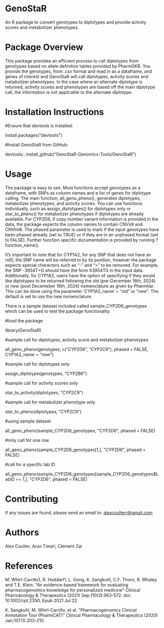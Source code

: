 # GenoStaR
An R package to convert genotypes to diplotypes and provide activity scores and metabolizer phenotypes.

# Package Overview
This package provides an efficient process to call diplotypes from genotypes based on allele definition tables provided by PharmGKB. You provide the genotypes, from .csv format and read in as a dataframe, and genes of interest and GenoStaR will call diplotypes, activity scores and metabolizer phenotypes. In the case where an alternate diplotype is returned, activity scores and phenotypes are based off the main diplotype call, the information is not applicable to the alternate diplotype. 

# Installation Instructions
#Ensure that devtools is installed:

install.packages("devtools")

#Install GenoStaR from GitHub:

devtools:: install_github(“GenoStaR-Genomics-Tools/GenoStaR”)

# Usage 
The package is easy to use. Most functions accept genotypes as a dataframe, with SNPs as column names and a list of genes for diplotype calling. The main function, all_geno_pheno(), generates diplotypes, metabolizer phenotypes, and activity scores. You can use functions individually, such as assign_diplotypes() for diplotypes only or star_to_pheno() for metabolizer phenotypes if diplotypes are already available. For CYP2D6, if copy number variant information is provided in the data, the package expects the column names to contain CNVx9 and CNVInt6. The phased parameter is used to mark if the input genotypes have been phased already (set to TRUE) or if they are in an unphased format (set to FALSE). Further function specific documentation is provided by running ?function_name(). 

It’s important to note that for CYP1A2, for any SNP that does not have an rsID, the SNP name will be referred to by its position, however the package expects special characters such as “-” and “>” to be removed. For example, the SNP -3954T>G should have the form X3954TG in the input data. Additionally, for CYP1A2, users have the option of specifying if they would like diplotypes to be returned following the old (pre-December 16th, 2024) or new (post Decemeber 16th, 2024) nomenclature as given by PharmVar. This can be done using the parameter ‘CYP1A2_name’ = “old” or “new”. The default is set to use the new nomenclature. 

There is a sample dataset included called sample_CYP2D6_genotypes which can be used to test the package functionality.

#load the package

library(GenoStaR)

#sample call for diplotypes, activity score and metabolizer phenotypes

all_geno_pheno(genotypes, c(“CYP2D6”, “CYP2C9”), phased = FALSE, CYP1A2_name = “new”)

#sample call for diplotypes only 

assign_diplotype(genotypes, "CYP2B6")

#sample call for activity scores only

star_to_activity(diplotypes, "CYP2C9")

#sample call for metabolizer phenotype only

star_to_pheno(diplotypes, "CYP2C9")

#using sample dataset

all_geno_pheno(sample_CYP2D6_genotypes, "CYP2D6", phased = FALSE)

#only call for one row

all_geno_pheno(sample_CYP2D6_genotypes[1,], "CYP2D6", phased = FALSE)

#call for a specific lab ID

all_geno_pheno(sample_CYP2D6_genotypes[sample_CYP2D6_genotypes$LabID == 1,], "CYP2D6", phased = FALSE)

# Contributing
If any issues are found, please send an email to: alexcoulterr@gmail.com

# Authors
Alex Coulter, Arun Tiwari, Clement Zai

# References
M. Whirl-Carrillo1, R. Huddart1, L. Gong, K. Sangkuhl, C.F. Thorn, R. Whaley and T.E. Klein. "An evidence-based framework for evaluating pharmacogenomics knowledge for personalized medicine" Clinical Pharmacology & Therapeutics (2021) Sep;110(3):563-572. doi: 10.1002/cpt.2350. Epub 2021 Jul 22.

K. Sangkuhl, M. Whirl-Carrillo, et al. "Pharmacogenomics Clinical Annotation Tool (PharmCAT)" Clinical Pharmacology & Therapeutics (2020) Jan;107(1):203-210.

